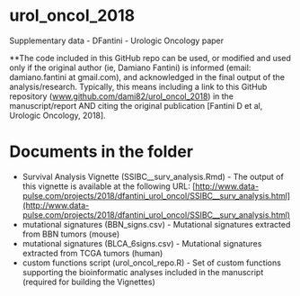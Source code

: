 # urol_oncol_2018
Supplementary data - DFantini - Urologic Oncology paper

**The code included in this GitHub repo can be used, or modified and used only if the original author (ie, Damiano Fantini) is informed (email: damiano.fantini at gmail.com), and acknowledged in the final output of the analysis/research. Typically, this means including a link to this GitHub repository (www.github.com/dami82/urol_oncol_2018) in the manuscript/report AND citing the original publication [Fantini D et al, Urologic Oncology, 2018].

# Documents in the folder
- Survival Analysis Vignette (SSIBC__surv_analysis.Rmd) - The output of this vignette is available at the following URL: [http://www.data-pulse.com/projects/2018/dfantini_urol_oncol/SSIBC__surv_analysis.html](http://www.data-pulse.com/projects/2018/dfantini_urol_oncol/SSIBC__surv_analysis.html)
- mutational signatures (BBN_signs.csv) - Mutational signatures extracted from BBN tumors (mouse)
- mutational signatures (BLCA_6signs.csv) - Mutational signatures extracted from TCGA tumors (human)
- custom functions script (urol_oncol_repo.R) - Set of custom functions supporting the bioinformatic analyses included in the manuscript (required for building the Vignettes)


